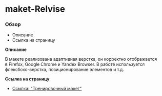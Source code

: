 # maket-Relvise

### Обзор
* Описание
* Cсылка на страницу

**Описание**

В макете реализована адаптивная верстка, он корректно отображается в Firefox, Google Chrome и Yandex Browser.
В работе используется флексбокс-верстка, позиционирование элементов и т.д.

**Cсылка на страницу**

* [Ссылка: "Тренировочный макет"](https://mariyazakharova73.github.io/maket-Relvise/index.html)
